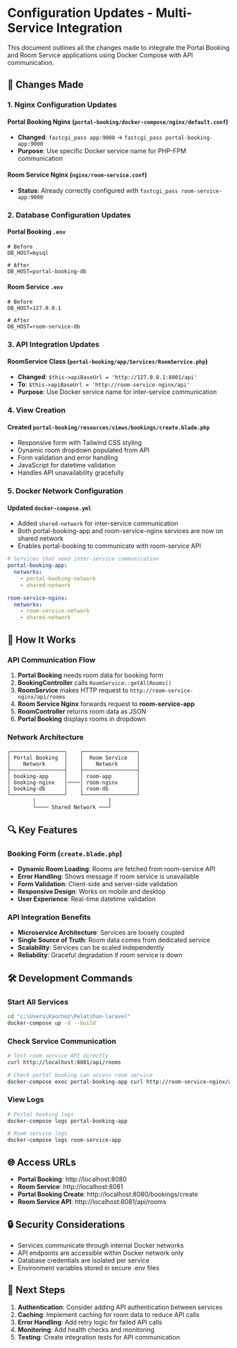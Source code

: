 # Configuration Updates - Multi-Service Integration

This document outlines all the changes made to integrate the Portal Booking and Room Service applications using Docker Compose with API communication.

## 🔧 Changes Made

### 1. Nginx Configuration Updates

#### Portal Booking Nginx (`portal-booking/docker-compose/nginx/default.conf`)
- **Changed**: `fastcgi_pass app:9000` → `fastcgi_pass portal-booking-app:9000`
- **Purpose**: Use specific Docker service name for PHP-FPM communication

#### Room Service Nginx (`nginx/room-service.conf`)
- **Status**: Already correctly configured with `fastcgi_pass room-service-app:9000`

### 2. Database Configuration Updates

#### Portal Booking `.env`
```env
# Before
DB_HOST=mysql

# After  
DB_HOST=portal-booking-db
```

#### Room Service `.env`
```env
# Before
DB_HOST=127.0.0.1

# After
DB_HOST=room-service-db
```

### 3. API Integration Updates

#### RoomService Class (`portal-booking/app/Services/RoomService.php`)
- **Changed**: `$this->apiBaseUrl = 'http://127.0.0.1:8001/api'` 
- **To**: `$this->apiBaseUrl = 'http://room-service-nginx/api'`
- **Purpose**: Use Docker service name for inter-service communication

### 4. View Creation

#### Created `portal-booking/resources/views/bookings/create.blade.php`
- Responsive form with Tailwind CSS styling
- Dynamic room dropdown populated from API
- Form validation and error handling
- JavaScript for datetime validation
- Handles API unavailability gracefully

### 5. Docker Network Configuration

#### Updated `docker-compose.yml`
- Added `shared-network` for inter-service communication
- Both portal-booking-app and room-service-nginx services are now on shared network
- Enables portal-booking to communicate with room-service API

```yaml
# Services that need inter-service communication
portal-booking-app:
  networks:
    - portal-booking-network
    - shared-network

room-service-nginx:
  networks:
    - room-service-network  
    - shared-network
```

## 🚀 How It Works

### API Communication Flow
1. **Portal Booking** needs room data for booking form
2. **BookingController** calls `RoomService::getAllRooms()`
3. **RoomService** makes HTTP request to `http://room-service-nginx/api/rooms`
4. **Room Service Nginx** forwards request to **room-service-app**
5. **RoomController** returns room data as JSON
6. **Portal Booking** displays rooms in dropdown

### Network Architecture
```
┌─────────────────┐    ┌─────────────────┐
│ Portal Booking  │    │  Room Service   │
│    Network      │    │    Network      │
├─────────────────┤    ├─────────────────┤
│ booking-app     │    │ room-app        │
│ booking-nginx   │────│ room-nginx      │
│ booking-db      │    │ room-db         │
└─────────────────┘    └─────────────────┘
        │                       │
        └──── Shared Network ───┘
```

## 🔍 Key Features

### Booking Form (`create.blade.php`)
- **Dynamic Room Loading**: Rooms are fetched from room-service API
- **Error Handling**: Shows message if room service is unavailable  
- **Form Validation**: Client-side and server-side validation
- **Responsive Design**: Works on mobile and desktop
- **User Experience**: Real-time datetime validation

### API Integration Benefits
- **Microservice Architecture**: Services are loosely coupled
- **Single Source of Truth**: Room data comes from dedicated service
- **Scalability**: Services can be scaled independently
- **Reliability**: Graceful degradation if room service is down

## 🛠️ Development Commands

### Start All Services
```bash
cd "c:\Users\Kaochoz\Pelatihan-laravel"
docker-compose up -d --build
```

### Check Service Communication
```bash
# Test room service API directly
curl http://localhost:8081/api/rooms

# Check portal booking can access room service
docker-compose exec portal-booking-app curl http://room-service-nginx/api/rooms
```

### View Logs
```bash
# Portal booking logs
docker-compose logs portal-booking-app

# Room service logs  
docker-compose logs room-service-app
```

## 🌐 Access URLs

- **Portal Booking**: http://localhost:8080
- **Room Service**: http://localhost:8081
- **Portal Booking Create**: http://localhost:8080/bookings/create
- **Room Service API**: http://localhost:8081/api/rooms

## 🔒 Security Considerations

- Services communicate through internal Docker networks
- API endpoints are accessible within Docker network only
- Database credentials are isolated per service
- Environment variables stored in secure .env files

## 📝 Next Steps

1. **Authentication**: Consider adding API authentication between services
2. **Caching**: Implement caching for room data to reduce API calls
3. **Error Handling**: Add retry logic for failed API calls
4. **Monitoring**: Add health checks and monitoring
5. **Testing**: Create integration tests for API communication
